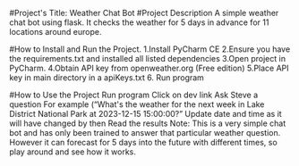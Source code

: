 #Project's Title: Weather Chat Bot
#Project Description
A simple weather chat bot using flask. It checks the weather for 5 days in advance for 11 locations around europe. 

#How to Install and Run the Project.
1.Install PyCharm CE
2.Ensure you have the requirements.txt and installed all listed dependencies
3.Open project in PyCharm.
4.Obtain API key from openweather.org (Free edition)
5.Place API key in main directory in a apiKeys.txt
6. Run program


#How to Use the Project
Run program 
Click on dev link
Ask Steve a question
For example (“What's the weather for the next week in Lake District National Park at 2023-12-15 15:00:00?”
Update date and time as it will have changed by then
Read the results
Note: This is a very simple chat bot and has only been trained to answer that particular weather question. However it can forecast for 5 days into the future with different times, so play around and see how it works.

